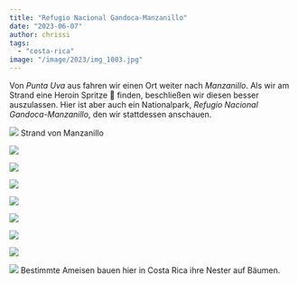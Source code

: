 ```yaml
---
title: "Refugio Nacional Gandoca-Manzanillo"
date: "2023-06-07"
author: chrissi
tags: 
  - "costa-rica"
image: "/image/2023/img_1003.jpg"
---
```


Von _Punta Uva_ aus fahren wir einen Ort weiter nach _Manzanillo_. Als wir am Strand eine Heroin Spritze 💉 finden, beschließen wir diesen besser auszulassen. Hier ist aber auch ein Nationalpark, _Refugio Nacional Gandoca-Manzanillo_, den wir stattdessen anschauen.

![](/image/2023/img_0964.jpg?w=1024)
Strand von Manzanillo

![](/image/2023/img_0990.jpg?w=1024)

![](/image/2023/img_4522.jpg?w=768)

![](/image/2023/img_1003.jpg?w=1024)

![](/image/2023/img_4529.jpg?w=768)

![](/image/2023/img_1007.jpg?w=1024)

![](/image/2023/img_1010.jpg?w=1024)

![](/image/2023/img_1014.jpg?w=1024)

![](/image/2023/img_1019.jpg?w=1024)
Bestimmte Ameisen bauen hier in Costa Rica ihre Nester auf Bäumen.
